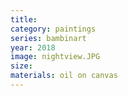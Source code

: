 ```yaml
---
title: 
category: paintings
series: bambinart
year: 2018
image: nightview.JPG
size: 
materials: oil on canvas
---
```

